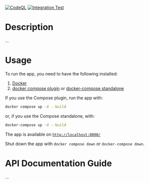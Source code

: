 [![CodeQL](https://github.com/Kristina-Pianykh/news-API/actions/workflows/codeql.yml/badge.svg)](https://github.com/Kristina-Pianykh/news-API/actions/workflows/codeql.yml)
[![Integration Test](https://github.com/Kristina-Pianykh/news-API/actions/workflows/main.yml/badge.svg)](https://github.com/Kristina-Pianykh/news-API/actions/workflows/main.yml)

# Description

...

# Usage

To run the app, you need to have the following installed:

1. [Docker](https://docs.docker.com/get-docker/)
2. [docker compose plugin](https://docs.docker.com/compose/install/linux/) or [docker-compose standalone](https://docs.docker.com/compose/install/other/)

If you use the Compose plugin, run the app with:

```zsh
docker compose up -d --build
```

or, if you use the Compose standalone, with:

```zsh
docker-compose up -d --build
```

The app is available on [`http://localhost:8000/`](http://localhost:8000/)

Shut down the app with `docker compose down` or `docker-compose down`.

# API Documentation Guide

...
